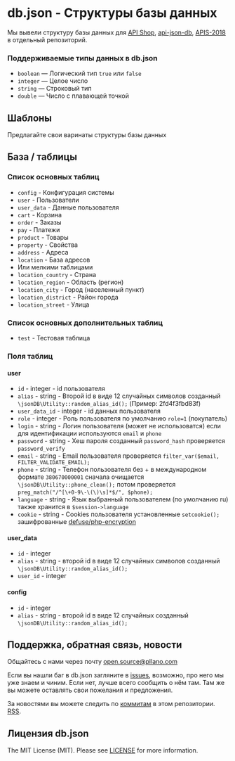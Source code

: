 # db.json - Структуры базы данных
Мы вывели структуру базы данных для [API Shop](https://github.com/pllano/api-shop), [api-json-db](https://github.com/pllano/api-json-db), [APIS-2018](https://github.com/pllano/APIS-2018/) в отдельный репозиторий.

### Поддерживаемые типы данных в db.json
- `boolean` — Логический тип `true` или `false`
- `integer` — Целое число	
- `string` — Строковый тип
- `double` — Число с плавающей точкой

## Шаблоны
Предлагайте свои варинаты структуры базы данных

## База / таблицы
### Список основных таблиц
- `config` - Конфигурация системы
- `user` - Пользователи
- `user_data` - Данные пользователя
- `cart` - Корзина
- `order` - Заказы
- `pay` - Платежи
- `product` - Товары
- `property` - Свойства
- `address` - Адреса
- `location` - База адресов
- Или мелкими таблицами
- `location_country` - Страна
- `location_region` - Область (регион)
- `location_city` - Город (населенный пункт)
- `location_district` - Район города
- `location_street` - Улица
### Список основных дополнительных таблиц
- `test` - Тестовая таблица
### Поля таблиц
#### user
- `id` - integer - id пользователя
- `alias` - string - Второй id в виде 12 случайных символов созданный `\jsonDB\Utility::random_alias_id();` (Пример: 2fd4f3fbd83f)
- `user_data_id` - integer - id данных пользователя
- `role` - integer - Роль пользователя по умолчанию `role=1` (покупатель)
- `login` - string - Логин пользователя (может не использоватся) если для идентификации используются `email` и `phone`
- `password` - string - Хеш пароля созданный `password_hash` проверяется `password_verify`
- `email` - string - Email пользователя проверяется `filter_var($email, FILTER_VALIDATE_EMAIL);`
- `phone` - string - Телефон пользователя без + в международном формате `380670000001` сначала очищается `\jsonDB\Utility::phone_clean();`  потом проверяется `preg_match("/^[\+0-9\-\(\)\s]*$/", $phone);`
- `language` - string - Язык выбранный пользователем (по умолчанию ru) также хранится в `$session->language`
- `cookie` - string - Cookies пользователя установленные `setcookie();` зашифрованные [defuse/php-encryption](https://github.com/defuse/php-encryption)
#### user_data
- `id` - integer
- `alias` - string - второй id в виде 12 случайных символов созданный `\jsonDB\Utility::random_alias_id();`
- `user_id` - integer
#### config
- `id` - integer
- `alias` - string - второй id в виде 12 случайных созданный `\jsonDB\Utility::random_alias_id();`

<a name="feedback"></a>
## Поддержка, обратная связь, новости

Общайтесь с нами через почту open.source@pllano.com

Если вы нашли баг в db.json загляните в
[issues](https://github.com/pllano/db.json/issues), возможно, про него мы уже знаем и
чиним. Если нет, лучше всего сообщить о нём там. Там же вы можете оставлять свои
пожелания и предложения.

За новостями вы можете следить по
[коммитам](https://github.com/pllano/db.json/commits/master) в этом репозитории.
[RSS](https://github.com/pllano/db.json/commits/master.atom).

Лицензия db.json
-------

The MIT License (MIT). Please see [LICENSE](https://github.com/pllano/db.json/blob/master/LICENSE) for more information.

 
